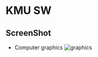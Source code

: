 KMU SW
=====
ScreenShot
-----
* Computer graphics
![graphics](.Computer_graphics/20171584_HW06/screenshot.png)